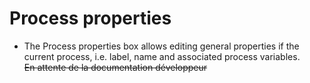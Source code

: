 <!--
parent:
    title: Process_Authoring
author:
    - 'Jérôme Bogaerts'
created_at: '2012-03-29 16:12:08'
updated_at: '2013-03-13 14:32:09'
tags:
    - 'Process Authoring'
-->

Process properties
==================

-   The Process properties box allows editing general properties if the current process, i.e. label, name and associated process variables.\
    ~~En attente de la documentation développeur~~

